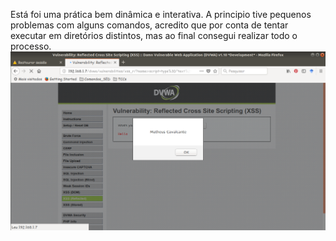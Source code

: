Está foi uma prática bem dinâmica e interativa. A principio tive pequenos problemas com alguns comandos, acredito que por conta de tentar executar em diretórios distintos, mas ao final consegui realizar todo o processo.
<br />
<img src="https://github.com/cavalcantteme/Seguranca20181/blob/master/Pratica_XSS/XSS.png"/>
